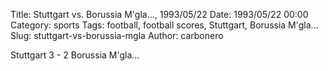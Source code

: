 Title: Stuttgart vs. Borussia M'gla…, 1993/05/22
Date: 1993/05/22 00:00
Category: sports
Tags: football, football scores, Stuttgart, Borussia M'gla…
Slug: stuttgart-vs-borussia-mgla
Author: carbonero


Stuttgart 3 - 2 Borussia M'gla…
